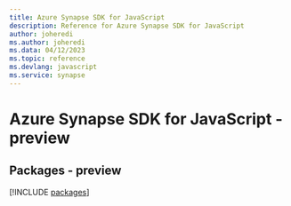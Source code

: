 ```yaml
---
title: Azure Synapse SDK for JavaScript
description: Reference for Azure Synapse SDK for JavaScript
author: joheredi
ms.author: joheredi
ms.data: 04/12/2023
ms.topic: reference
ms.devlang: javascript
ms.service: synapse
---
```

# Azure Synapse SDK for JavaScript - preview
## Packages - preview
[!INCLUDE [packages](synapse-index.md)]
